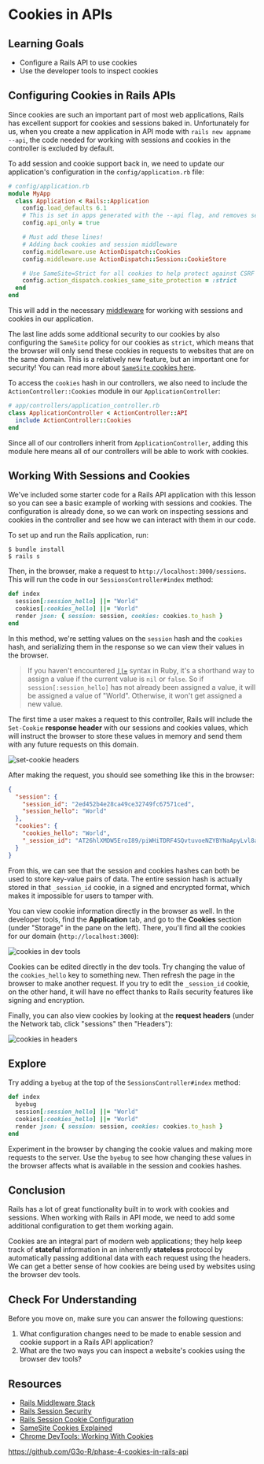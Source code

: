 # Cookies in APIs

## Learning Goals

- Configure a Rails API to use cookies
- Use the developer tools to inspect cookies

## Configuring Cookies in Rails APIs

Since cookies are such an important part of most web applications, Rails has
excellent support for cookies and sessions baked in. Unfortunately for us, when
you create a new application in API mode with `rails new appname --api`, the
code needed for working with sessions and cookies in the controller is
excluded by default.

To add session and cookie support back in, we need to update our application's
configuration in the `config/application.rb` file:

```rb
# config/application.rb
module MyApp
  class Application < Rails::Application
    config.load_defaults 6.1
    # This is set in apps generated with the --api flag, and removes session/cookie middleware
    config.api_only = true

    # Must add these lines!
    # Adding back cookies and session middleware
    config.middleware.use ActionDispatch::Cookies
    config.middleware.use ActionDispatch::Session::CookieStore

    # Use SameSite=Strict for all cookies to help protect against CSRF
    config.action_dispatch.cookies_same_site_protection = :strict
  end
end
```

This will add in the necessary [middleware][] for working with sessions and cookies
in our application.

The last line adds some additional security to our cookies by also
configuring the `SameSite` policy for our cookies as `strict`, which means
that the browser will only send these cookies in requests to websites that are
on the same domain. This is a relatively new feature, but an important one for
security! You can read more about [`SameSite` cookies here][same site cookies].

To access the `cookies` hash in our controllers, we also need to include the
`ActionController::Cookies` module in our `ApplicationController`:

```rb
# app/controllers/application_controller.rb
class ApplicationController < ActionController::API
  include ActionController::Cookies
end
```

Since all of our controllers inherit from `ApplicationController`, adding this
module here means all of our controllers will be able to work with cookies.

## Working With Sessions and Cookies

We've included some starter code for a Rails API application with this lesson so
you can see a basic example of working with sessions and cookies. The
configuration is already done, so we can work on inspecting sessions and cookies
in the controller and see how we can interact with them in our code.

To set up and run the Rails application, run:

```console
$ bundle install
$ rails s
```

Then, in the browser, make a request to `http://localhost:3000/sessions`. This
will run the code in our `SessionsController#index` method:

```rb
def index
  session[:session_hello] ||= "World"
  cookies[:cookies_hello] ||= "World"
  render json: { session: session, cookies: cookies.to_hash }
end
```

In this method, we're setting values on the `session` hash and the `cookies`
hash, and serializing them in the response so we can view their values in the
browser.

> If you haven't encountered [`||=`][ruby or equals] syntax in Ruby, it's a
> shorthand way to assign a value if the current value is `nil` or `false`. So
> if `session[:session_hello]` has not already been assigned a value, it will be
> assigned a value of "World". Otherwise, it won't get assigned a new value.

The first time a user makes a request to this controller, Rails will include the
`Set-Cookie` **response header** with our sessions and cookies values, which
will instruct the browser to store these values in memory and send them with any
future requests on this domain.

![set-cookie headers](https://curriculum-content.s3.amazonaws.com/phase-4/cookies-in-rails-api/set-cookie-headers.png)

After making the request, you should see something like this in the browser:

```json
{
  "session": {
    "session_id": "2ed452b4e28ca49ce32749fc67571ced",
    "session_hello": "World"
  },
  "cookies": {
    "cookies_hello": "World",
    "_session_id": "AT26hlXMDW5EroI89/piWHiTDRF4SQvtuvoeNZYBYNaApyLvl8a1MvhnTsLfTK57QeJCMM6YkyFqaSWguqVMWljwl+ZmELmT/wHXfFJiGL0kvadecPhyXup+p7kO66HAFVBSTOKefbkhDtQz8Ex5pHW+UBAhFfoDnDZ9/4QgST3LPyGHKf4Pgix+JwOFU9MqeFQqXZTITRW7DFi+aGDdrb1hUeIGZLuezO2QN3+TEu2xHMc=--HJwJL83oJZqcaIL1--snxu+v1esfT9YLOXUGxLYw=="
  }
}
```

From this, we can see that the session and cookies hashes can both be used to
store key-value pairs of data. The entire session hash is actually stored in
that `_session_id` cookie, in a signed and encrypted format, which makes it
impossible for users to tamper with.

You can view cookie information directly in the browser as well. In the
developer tools, find the **Application** tab, and go to the **Cookies** section
(under "Storage" in the pane on the left). There, you'll find all the cookies
for our domain (`http://localhost:3000`):

![cookies in dev tools](https://curriculum-content.s3.amazonaws.com/phase-4/cookies-in-rails-api/cookies-devtools.png)

Cookies can be edited directly in the dev tools. Try changing the value of the
`cookies_hello` key to something new. Then refresh the page in the browser to
make another request. If you try to edit the `_session_id` cookie, on the other
hand, it will have no effect thanks to Rails security features like signing and
encryption.

Finally, you can also view cookies by looking at the **request headers** (under
the Network tab, click "sessions" then "Headers"):

![cookies in headers](https://curriculum-content.s3.amazonaws.com/phase-4/cookies-in-rails-api/cookies-headers.png)

## Explore

Try adding a `byebug` at the top of the `SessionsController#index` method:

```rb
def index
  byebug
  session[:session_hello] ||= "World"
  cookies[:cookies_hello] ||= "World"
  render json: { session: session, cookies: cookies.to_hash }
end
```

Experiment in the browser by changing the cookie values and making more requests
to the server. Use the `byebug` to see how changing these values in the browser
affects what is available in the session and cookies hashes.

## Conclusion

Rails has a lot of great functionality built in to work with cookies and sessions.
When working with Rails in API mode, we need to add some additional configuration
to get them working again.

Cookies are an integral part of modern web applications; they help keep track of
**stateful** information in an inherently **stateless** protocol by
automatically passing additional data with each request using the headers. We
can get a better sense of how cookies are being used by websites using the
browser dev tools.

## Check For Understanding

Before you move on, make sure you can answer the following questions:

1. What configuration changes need to be made to enable session and cookie
   support in a Rails API application?
2. What are the two ways you can inspect a website's cookies using the browser
   dev tools?

## Resources

- [Rails Middleware Stack][middleware]
- [Rails Session Security](https://guides.rubyonrails.org/security.html#sessions)
- [Rails Session Cookie Configuration](https://api.rubyonrails.org/classes/ActionDispatch/Session/CookieStore.html)
- [SameSite Cookies Explained][same site cookies]
- [Chrome DevTools: Working With Cookies](https://developer.chrome.com/docs/devtools/storage/cookies/)

[middleware]: https://guides.rubyonrails.org/rails_on_rack.html#action-dispatcher-middleware-stack
[same site cookies]: https://web.dev/samesite-cookies-explained/
[ruby or equals]: http://www.rubyinside.com/what-rubys-double-pipe-or-equals-really-does-5488.html

https://github.com/G3o-R/phase-4-cookies-in-rails-api